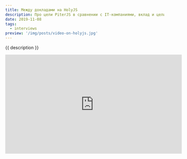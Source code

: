 ```yaml
---
title: Между докладами на HolyJS
description: Про цели PiterJS в сравнении с IT-компаниями, вклад и цели организаторов, про культуру поведения на PiterJS
date: 2019-11-08
tags:
  - interviews
preview: '/img/posts/video-on-holyjs.jpg'
---
```

{{ description }}
<iframe width="560" height="315" src="https://www.youtube-nocookie.com/embed/s-sPURN_hm8?start=13550" frameborder="0" allow="accelerometer; autoplay; clipboard-write; encrypted-media; gyroscope; picture-in-picture" allowfullscreen></iframe>
